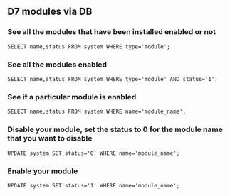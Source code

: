 ## D7 modules via DB

### See all the modules that have been installed enabled or not
```
SELECT name,status FROM system WHERE type='module';
```

### See all the modules enabled
```
SELECT name,status FROM system WHERE type='module' AND status='1';
```

### See if a particular module is enabled
```
SELECT name,status FROM system WHERE name='module_name';
```

### Disable your module, set the status to 0 for the module name that you want to disable
```
UPDATE system SET status='0' WHERE name='module_name';
```

### Enable your module
```
UPDATE system SET status='1' WHERE name='module_name';
```
